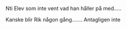 Nti Elev som inte vent vad han håller på med.....

Kanske blir Rik någon gång....... Antagligen inte
